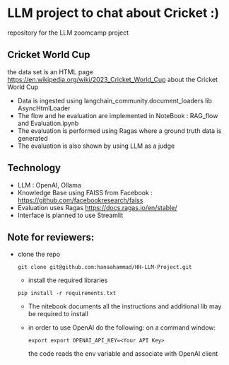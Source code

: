 # LLM project to chat about Cricket :)
repository for the LLM zoomcamp project

## Cricket World Cup 
the data set is an HTML page https://en.wikipedia.org/wiki/2023_Cricket_World_Cup about the  Cricket World Cup
- Data is ingested using langchain_community.document_loaders lib AsyncHtmlLoader
- The flow and he evaluation are implemented in NoteBook : RAG_flow and Evaluation.ipynb
- The evaluation is performed using Ragas where a ground truth data is generated
- The evaluation is also shown by using LLM as a judge

## Technology
- LLM : OpenAI, Ollama
- Knowledge Base using FAISS from Facebook : https://github.com/facebookresearch/faiss
- Evaluation uses Ragas https://docs.ragas.io/en/stable/
- Interface is planned to use Streamlit

## Note for reviewers:
- clone the repo
  
    ``git clone git@github.com:hanaahammad/HH-LLM-Project.git``
  - install the required libraries
    
  ``pip install -r requirements.txt``
  - The nitebook documents all the instructions and additional lib may be required to install
  - in order to use OpenAI do the following:
      on a command window:
    
      ``export export OPENAI_API_KEY=<Your API Key>``
    
     the code reads the env variable and associate with OpenAI client
